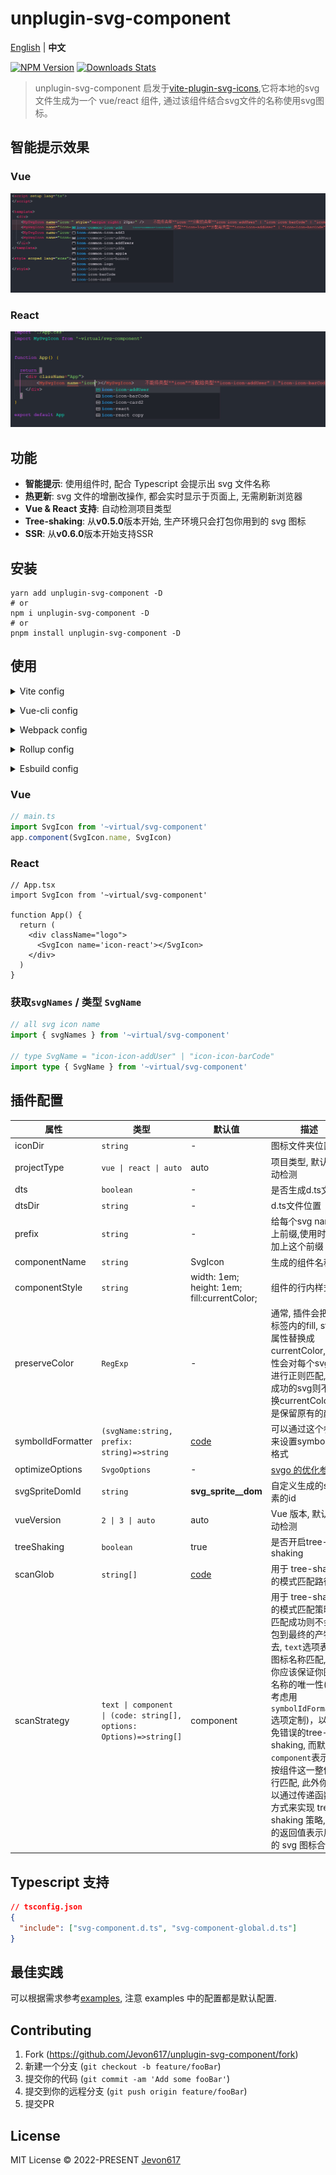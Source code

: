 # unplugin-svg-component

[English](./README.md) | **中文**

[![NPM Version][npm-image]][npm-url]
[![Downloads Stats][npm-downloads]][npm-url]

> unplugin-svg-component 启发于[vite-plugin-svg-icons](https://github.com/vbenjs/vite-plugin-svg-icons),它将本地的svg文件生成为一个 vue/react 组件, 通过该组件结合svg文件的名称使用svg图标。

## 智能提示效果

### Vue
![image](./images/intellisense.jpg)

### React
![image](./images/intellisense-react.jpg)


## 功能

* **智能提示**: 使用组件时, 配合 Typescript 会提示出 svg 文件名称
* **热更新**: svg 文件的增删改操作, 都会实时显示于页面上, 无需刷新浏览器
* **Vue & React 支持**: 自动检测项目类型
* **Tree-shaking**: 从**v0.5.0**版本开始, 生产环境只会打包你用到的 svg 图标
* **SSR**: 从**v0.6.0**版本开始支持SSR



## 安装 

```shell
yarn add unplugin-svg-component -D
# or
npm i unplugin-svg-component -D
# or
pnpm install unplugin-svg-component -D
```

## 使用

<details>
<summary>Vite config</summary><br>

```ts
// vite.config.ts
import UnpluginSvgComponent from 'unplugin-svg-component/vite'
export default defineConfig({
  plugins: [
    UnpluginSvgComponent({ /* options */ })
  ],
})
```
<br></details>


<details>
<summary>Vue-cli config</summary><br>

```js
// vue.config.js
const { defineConfig } = require('@vue/cli-service')
const UnpluginSvgComponent = require('unplugin-svg-component/webpack').default

module.exports = defineConfig({
  configureWebpack: {
    plugins: [
      UnpluginSvgComponent({ /* options */ })
    ]
  }
})
```
<br></details>

<details>
<summary>Webpack config</summary><br>

```js
// webpack.config.js
const UnpluginSvgComponent = require('unplugin-svg-component/webpack').default

module.exports = {
  /* ... */
  plugins: [
    UnpluginSvgComponent({ /* options */ }),
  ],
}
```
<br></details>

<details>
<summary>Rollup config</summary><br>

```js
// rollup.config.js
import UnpluginSvgComponent from 'unplugin-svg-component/rollup'

export default {
  plugins: [
    UnpluginSvgComponent({ /* options */ }),
  ],
}
```
<br></details>

<details>
<summary>Esbuild config</summary><br>

```js
// esbuild.config.js
import { build } from 'esbuild'
import UnpluginSvgComponent from 'unplugin-svg-component/esbuild'

build({
  /* ... */
  plugins: [
    UnpluginSvgComponent({
      /* options */
    }),
  ],
})
```
<br></details>

### Vue
```ts
// main.ts
import SvgIcon from '~virtual/svg-component'
app.component(SvgIcon.name, SvgIcon)
```

### React
```tsx
// App.tsx
import SvgIcon from '~virtual/svg-component'

function App() {
  return (
    <div className="logo">
      <SvgIcon name='icon-react'></SvgIcon>
    </div>
  )
}
```

### 获取`svgNames` / 类型 `SvgName`
```ts
// all svg icon name
import { svgNames } from '~virtual/svg-component'

// type SvgName = "icon-icon-addUser" | "icon-icon-barCode"
import type { SvgName } from '~virtual/svg-component'
```

## 插件配置

| 属性                   | 类型                        | 默认值                                          | 描述                                                |
| -----------           | ----------------------     | ---------------------                          | ------------                                        |
| iconDir               | `string`                   | -                                              | 图标文件夹位置                                         |
| projectType           | `vue \| react \| auto`     | auto                                           | 项目类型, 默认会自动检测                                |
| dts                   | `boolean`                  | -                                              | 是否生成d.ts文件                                       |
| dtsDir                | `string`                   | -                                              | d.ts文件位置                                           |
| prefix                | `string`                   | -                                              | 给每个svg name加上前缀,使用时记得加上这个前缀                                        |
| componentName         | `string`                   | SvgIcon                                        | 生成的组件名称                                          |
| componentStyle        | `string`                   | width: 1em; height: 1em; fill:currentColor;    | 组件的行内样式                                          |
| preserveColor         |`RegExp`                    | -                                              | 通常, 插件会把svg标签内的fill, stroke属性替换成currentColor, 此属性会对每个svg路径进行正则匹配, 匹配成功的svg则不会替换currentColor, 而是保留原有的颜色.   |
| symbolIdFormatter     | `(svgName:string, prefix: string)=>string` | [code](./src/core/utils.ts/#L33)               | 可以通过这个参数来设置symbolId的格式       |
| optimizeOptions       | `SvgoOptions` | -          |  [svgo 的优化参数](https://github.com/svg/svgo) |
| svgSpriteDomId        | `string`                   | __svg_sprite__dom__                            | 自定义生成的svg元素的id                                  |
| vueVersion            | `2 \| 3 \| auto`           | auto                                           | Vue 版本, 默认会自动检测                                  |
| treeShaking           | `boolean`                  | true                                           | 是否开启tree-shaking                                    |
| scanGlob            | `string[]`           | [code](./src/core/utils.ts/#L41)                       | 用于 tree-shaking 的模式匹配路径 |
| scanStrategy            | `text \| component  \| (code: string[], options: Options)=>string[]`           | component                       | 用于 tree-shaking 的模式匹配策略, 未匹配成功则不会打包到最终的产物中去, `text`选项表示按图标名称匹配, 所以你应该保证你图标名称的唯一性(可以考虑用`symbolIdFormatter`选项定制)，以此避免错误的tree-shaking, 而默认值`component`表示的是按组件这一整体进行匹配, 此外你也可以通过传递函数的方式来实现 tree-shaking 策略, 函数的返回值表示用到的 svg 图标合集。|

## Typescript 支持
```json
// tsconfig.json
{
  "include": ["svg-component.d.ts", "svg-component-global.d.ts"]
}
```

## 最佳实践

可以根据需求参考[examples](./examples), 注意 examples 中的配置都是默认配置.

## Contributing

1. Fork (<https://github.com/Jevon617/unplugin-svg-component/fork>)
2. 新建一个分支 (`git checkout -b feature/fooBar`)
3. 提交你的代码 (`git commit -am 'Add some fooBar'`)
4. 提交到你的远程分支 (`git push origin feature/fooBar`)
5. 提交PR

## License
MIT License © 2022-PRESENT [Jevon617](https://github.com/Jevon617)


<!-- Markdown link & img dfn's -->
[npm-image]: https://img.shields.io/npm/v/unplugin-svg-component.svg?style=flat-square
[npm-url]: https://npmjs.org/package/unplugin-svg-component
[npm-downloads]: https://img.shields.io/npm/dm/unplugin-svg-component.svg?style=flat-square
[travis-image]: https://img.shields.io/travis/dbader/node-datadog-metrics/master.svg?style=flat-square
[travis-url]: https://travis-ci.org/dbader/node-datadog-metrics
[wiki]: https://github.com/yourname/yourproject/wiki
